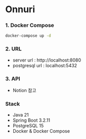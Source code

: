 # Onnuri


### 1. Docker Compose
```bash
docker-compose up -d
```

### 2. URL
- server url : http://localhost:8080
- postgresql url : localhost:5432

### 3. API
- Notion 참고

### Stack
- Java 21
- Spring Boot 3.2.11
- PostgreSQL 15
- Docker & Docker Compose
